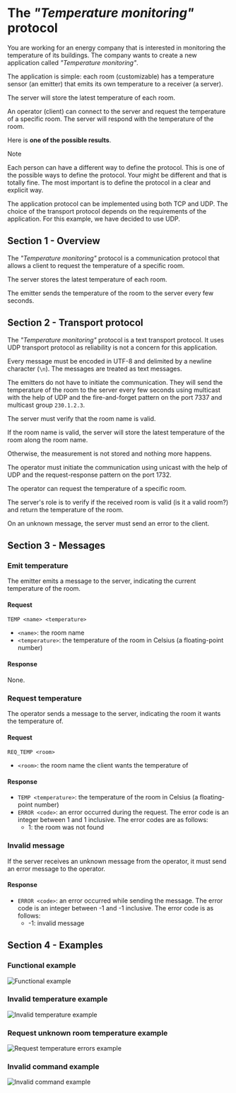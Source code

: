 # The _"Temperature monitoring"_ protocol

You are working for an energy company that is interested in monitoring the
temperature of its buildings. The company wants to create a new application
called _"Temperature monitoring"_.

The application is simple: each room (customizable) has a temperature sensor (an
emitter) that emits its own temperature to a receiver (a server).

The server will store the latest temperature of each room.

An operator (client) can connect to the server and request the temperature of a
specific room. The server will respond with the temperature of the room.

Here is **one of the possible results**.

> [!NOTE]
>
> Each person can have a different way to define the protocol. This is one of
> the possible ways to define the protocol. Your might be different and that is
> totally fine. The most important is to define the protocol in a clear and
> explicit way.
>
> The application protocol can be implemented using both TCP and UDP. The choice
> of the transport protocol depends on the requirements of the application. For
> this example, we have decided to use UDP.

## Section 1 - Overview

The _"Temperature monitoring"_ protocol is a communication protocol that allows
a client to request the temperature of a specific room.

The server stores the latest temperature of each room.

The emitter sends the temperature of the room to the server every few seconds.

## Section 2 - Transport protocol

The _"Temperature monitoring"_ protocol is a text transport protocol. It uses
UDP transport protocol as reliability is not a concern for this application.

Every message must be encoded in UTF-8 and delimited by a newline character
(`\n`). The messages are treated as text messages.

The emitters do not have to initiate the communication. They will send the
temperature of the room to the server every few seconds using multicast with the
help of UDP and the fire-and-forget pattern on the port 7337 and multicast group
`230.1.2.3`.

The server must verify that the room name is valid.

If the room name is valid, the server will store the latest temperature of the
room along the room name.

Otherwise, the measurement is not stored and nothing more happens.

The operator must initiate the communication using unicast with the help of UDP
and the request-response pattern on the port 1732.

The operator can request the temperature of a specific room.

The server's role is to verify if the received room is valid (is it a valid
room?) and return the temperature of the room.

On an unknown message, the server must send an error to the client.

## Section 3 - Messages

### Emit temperature

The emitter emits a message to the server, indicating the current temperature of
the room.

#### Request

```text
TEMP <name> <temperature>
```

- `<name>`: the room name
- `<temperature>`: the temperature of the room in Celsius (a floating-point
  number)

#### Response

None.

### Request temperature

The operator sends a message to the server, indicating the room it wants the
temperature of.

#### Request

```text
REQ_TEMP <room>
```

- `<room>`: the room name the client wants the temperature of

#### Response

- `TEMP <temperature>`: the temperature of the room in Celsius (a floating-point
  number)
- `ERROR <code>`: an error occurred during the request. The error code is an
  integer between 1 and 1 inclusive. The error codes are as follows:
  - 1: the room was not found

### Invalid message

If the server receives an unknown message from the operator, it must send an
error message to the operator.

#### Response

- `ERROR <code>`: an error occurred while sending the message. The error code is
  an integer between -1 and -1 inclusive. The error code is as follows:
  - -1: invalid message

## Section 4 - Examples

### Functional example

![Functional example](./images/example-1-functional-example.png)

### Invalid temperature example

![Invalid temperature example](./images/example-2-invalid-temperature.png)

### Request unknown room temperature example

![Request temperature errors example](./images/example-3-request-unkown-room-temperature.png)

### Invalid command example

![Invalid command example](./images/example-4-invalid-command.png)
